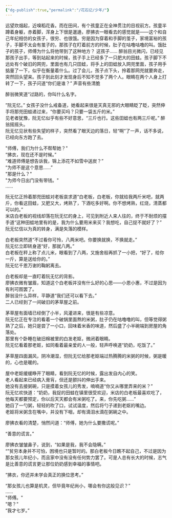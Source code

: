 ```yaml
---
{"dg-publish":true,"permalink":"/花石记/少年/"}
---
```


远望炊烟起，近嗅稻花香。而在田间，有个孩童正在全神贯注的目视前方。孩童半蹲着身躯，赤着脚，浑身上下很是邋遢，廖拂衣一眼看去的感觉就是——这个和自己年纪相仿的女孩子，很穷、也很饿。穷是因为穿着和手脚的茧子，家境富裕的孩子，手脚不太会有茧子的，那孩子在盯着前方的时候，肚子在咕噜咕噜的叫。饿肚子的孩子，师傅为什么将他带到了这种地方？ 这孩子…… 醉翁目光微闪，已经见那孩子出手，等到站起来的时候，孩子手上已经多了一只肥大的田蛙。孩子脚下不远处有个破旧的网兜，里面也有几只田蛙，将手上的田蛙放入网兜里面，孩子用手掂量了一下，似乎在衡量着什么。过了会儿，孩子点下头，拎着那网兜就要奔走，突然回头望来。孩子到此刻才发现身后不知不觉多了两个人。眼睛在两个人身上打转了一下，孩子问道“你们是谁？” 声音有些清脆

醉翁微笑道“过路的，你叫什么名字。

”阮无忆。” 女孩子没什么戒备道，她看起来很是天真无邪的大眼睛眨了眨，突然伸手将那兜田蛙递过来，“你要买吗？只要一袋五斤的米。”  
见老者犹豫，阮无忆似乎有些不好意思，“三斤也行。这些田蛙也有两三斤呢。” 醉翁摇摇头。  
阮无忆见状有些失望的样子，突然看了眼天边的落日，轻“啊”了一声，话不多说，已经向东方跑了去。

"师傅，我们为什么不帮帮她？"  
“拂衣，现在还不是时候。”  
“难道师傅是想告诉我，锦上添花不如雪中送炭？”  
“为师不是这个意思……”  
"那是什么？"  
"为师今日出门没有带钱。"  
……

阮无忆正拎着那兜田蛙对老板哀求道“白老板，白老板，你就给我两斤米吧，就两斤，你看这田蛙，又肥又大，烤熟了，下酒吃多好啊。你不想烤熟，红烧，清蒸都可以的。”  
米店白老板的视线却落在阮无忆的身上，可见到附近人来人往的，终于不耐烦的摆手道“这种田蛙地里有的是，我为什么要用米来买？我想吃，自己捉不就好了？”  
阮无忆信以为真的转身，满是失落的模样。

白老板突然道“不过看你可怜，八两米吧。你要换就换，不换就走。”  
阮无忆立即转身道“好，那就八两。”  
白老板在秤上称了点儿米，眼看到了八两，又施舍般再抓了一小把，“好了，给你一斤，算是送给你的。”  
阮无忆千恩万谢的鞠躬离去。

白老板却是一直盯着阮无忆的背影。  
廖拂衣微有皱眉，知道这个白老板并没有什么好的心思——小恩小惠，不过是因为有利可图罢了。  
醉翁没什么异样，平静道“我们还可以看下去。”  
二人已经到了一间破旧的茅草屋之前。

茅草屋有面墙已经倒了小半，风灌进来，很是有些凉意。  
阮无忆正在专注的看着一个破锅里面熬的米粥，肚子仍在咕噜噜的叫，但等觉得粥熟了之后，她只是尝了一小口，回味着米香的味道，然后盛了小半碗端到房屋的角落处。  
那里有个卧睡在破旧棉被里的白发老妪，微闭着眼睛。  
阮无忆看着那老妪，如同看着最亲爱的人一般，轻声呼唤道“奶奶，吃饭了。”

茅草屋四面漏风，阴冷潮湿，但阮无忆给那老妪端过热腾腾的米粥的时候，粥是暖的，心也是暖的。

屋中老妪缓缓睁开了眼睛，看到阮无忆的时候，露出发自内心的笑。  
老人看起来已经病入膏肓，但还是颤抖的伸出手来。  
她没有去接粥碗，只是摸着女孩儿的秀发，喃喃道“你又从哪里弄来的米？”  
阮无忆欢快道：“奶奶，我捉的田蛙在镇里很受欢迎，米店的白老板最喜欢吃了，他每天都要预定，你以后天天都会有米粥吃了。来，你先吃粥……”  
她舀了一勺粥，轻轻的吹了口，试试温度，然后将勺子递到老妪的嘴边。  
老妪将米粥含在嘴中，并没有下咽，却有滴泪水滴在粥碗之中。

廖拂衣看的清楚，悄然问道：“师傅，她为什么要撒谎呢。”

“善意的谎言。”

廖拂衣皱皱鼻子，说到，“如果是我，我不会隐瞒。”  
“”贫穷本身并不可怕，困境也只是暂时的。那白老板今日瞧不起自己，不过是因为那女孩儿年纪小，而且家中没有没有任何势力罢了。可是人总有长大的时候，志气是比善意的谎言更让那位奶奶感到幸福的事情吧。

“拂衣，你还并未学会真正的换位思考。”

“那女孩儿也算是机灵，但毕竟年纪尚小，哪会有你这般见识？”  
……  
"师傅。"  
"嗯？"  
“我才七岁。”